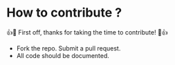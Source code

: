 # How to contribute ?

👍🎉 First off, thanks for taking the time to contribute! 🎉👍

- Fork the repo. Submit a pull request.
- All code should be documented.
